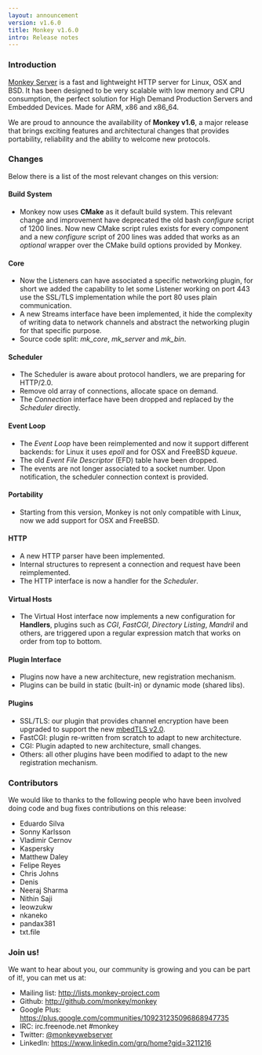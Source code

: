 ```yaml
---
layout: announcement
version: v1.6.0
title: Monkey v1.6.0
intro: Release notes
---
```


### Introduction

[Monkey Server](http://monkey-project.com) is a fast and lightweight HTTP server for Linux, OSX and BSD. It has been designed to be very scalable with low memory and CPU consumption, the perfect solution for High Demand Production Servers and Embedded Devices. Made for ARM, x86 and x86_64.

We are proud to announce the availability of __Monkey v1.6__, a major release that brings exciting features and architectural changes that provides portability, reliability and the ability to welcome new protocols.

### Changes

Below there is a list of the most relevant changes on this version:

#### Build System

- Monkey now uses __CMake__ as it default build system. This relevant change and improvement have deprecated the old bash _configure_ script of 1200 lines. Now new CMake script rules exists for every component and a new _configure_ script of 200 lines was added that works as an _optional_ wrapper over the CMake build options provided by Monkey.

#### Core

- Now the Listeners can have associated a specific networking plugin, for short we added the capability to let some Listener working on port 443 use the SSL/TLS implementation while the port 80 uses plain communication.
- A new Streams interface have been implemented, it hide the complexity of writing data to network channels and abstract the networking plugin for that specific purpose.
- Source code split: _mk_core_, _mk_server_ and _mk_bin_.


#### Scheduler

- The Scheduler is aware about protocol handlers, we are preparing for HTTP/2.0.
- Remove old array of connections, allocate space on demand.
- The _Connection_ interface have been dropped and replaced by the _Scheduler_ directly.

#### Event Loop

- The _Event Loop_ have been reimplemented and now it support different backends: for Linux it uses _epoll_ and for OSX and FreeBSD _kqueue_.
- The old _Event File Descriptor_ (EFD) table have been dropped.
- The events are not longer associated to a socket number. Upon notification, the scheduler connection context is provided.

#### Portability

- Starting from this version, Monkey is not only compatible with Linux, now we add support for OSX and FreeBSD.

#### HTTP

- A new HTTP parser have been implemented.
- Internal structures to represent a connection and request have been reimplemented.
- The HTTP interface is now a handler for the _Scheduler_.

#### Virtual Hosts

- The Virtual Host interface now implements a new configuration for __Handlers__, plugins such as _CGI_, _FastCGI_, _Directory Listing_, _Mandril_ and others, are triggered upon a regular expression match that works on order from top to bottom.

#### Plugin Interface

- Plugins now have a new architecture, new registration mechanism.
- Plugins can be build in static (built-in) or dynamic mode (shared libs).

#### Plugins

- SSL/TLS: our plugin that provides channel encryption have been upgraded to support the new [mbedTLS v2.0](http://tls.mbed.org).
- FastCGI: plugin re-written from scratch to adapt to new architecture.
- CGI: Plugin adapted to new architecture, small changes.
- Others: all other plugins have been modified to adapt to the new registration mechanism.

### Contributors

We would like to thanks to the following people who have been involved doing code and bug fixes contributions on this release:

- Eduardo Silva
- Sonny Karlsson
- Vladimir Cernov
- Kaspersky
- Matthew Daley
- Felipe Reyes
- Chris Johns
- Denis
- Neeraj Sharma
- Nithin Saji
- leowzukw
- nkaneko
- pandax381
- txt.file

### Join us!

We want to hear about you, our community is growing and you can be part of it!, you can met us at:

<ul>
  <li>
    <i class="fa fa-fw fa-inbox"></i> Mailing list: <a href="http://lists.monkey-project.com">http://lists.monkey-project.com</a>
  </li>
  <li><i class="fa fa-fw fa-github"></i> Github: <a href="http://github.com/monkey/monkey">http://github.com/monkey/monkey</a></li>
  <li><i class="fa fa-fw fa-google-plus"></i> Google Plus: <a href="https://plus.google.com/communities/109231235096868947735">https://plus.google.com/communities/109231235096868947735</a></li>
  <li><i class="fa fa-fw fa-wechat"></i> IRC: irc.freenode.net #monkey</li>
  <li><i class="fa fa-fw fa-twitter"></i> Twitter: <a href="http://twitter.com/monkeywebserver">@monkeywebserver</a></li>
  <li><i class="fa fa-fw fa-linkedin"></i> LinkedIn: <a href="https://www.linkedin.com/grp/home?gid=3211216">https://www.linkedin.com/grp/home?gid=3211216</a></li>
</ul>
